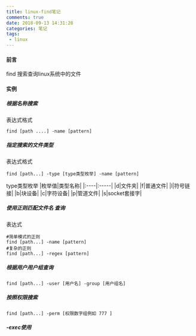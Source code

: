 ```yaml
---
title: linux-find笔记
comments: true
date: 2018-09-13 14:31:28
categories: 笔记
tags:
 - linux 
---
```

#### 前言
find 搜索查询linux系统中的文件 

#### 实例
##### 根据名称搜索
表达式格式
```
find [path ....] -name [pattern]
```
##### 指定搜索的文件类型 
表达式格式
```
find [path...] -type [type类型枚举] -name [pattern]
```
type类型枚举
|枚举值|类型名称|
|:----|:-----|
|d|文件夹|
|f|普通文件|
|l|符号链接|
|b|块设备|
|c|字符设备|
|p|管道文件|
|s|socket套接字|
##### 使用正则匹配文件名 查询
表达式
```
#简单模式的正则
find [path...] -name [pattern]
#复杂的正则
find [path...] -regex [pattern]
```
##### 根据用户用户组查询 
```
find [path...] -user [用户名] -group [用户组名]
```
##### 按照权限搜索
```
find [path...] -perm [权限数字组例如 777 ]
```
##### -exec使用 

